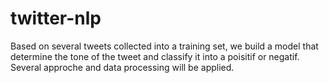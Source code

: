 # twitter-nlp
Based on several tweets collected into a training set, we build a model that determine the tone of the tweet and classify it into a poisitif or negatif. Several approche and data processing will be applied.
